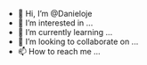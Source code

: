 - 👋 Hi, I’m @Danieloje
- 👀 I’m interested in ...
- 🌱 I’m currently learning ...
- 💞️ I’m looking to collaborate on ...
- 📫 How to reach me ...

<!---
Danieloje/Danieloje is a ✨ special ✨ repository because its `README.md` (this file) appears on your GitHub profile.
You can click the Preview link to take a look at your changes.
--->
